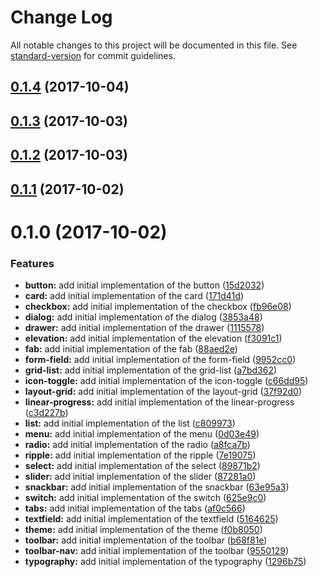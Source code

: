 # Change Log

All notable changes to this project will be documented in this file. See [standard-version](https://github.com/conventional-changelog/standard-version) for commit guidelines.

<a name="0.1.4"></a>
## [0.1.4](https://github.com/material-kit/material-kit/compare/0.1.3...0.1.4) (2017-10-04)



<a name="0.1.3"></a>
## [0.1.3](https://github.com/material-kit/material-kit/compare/0.1.2...0.1.3) (2017-10-03)



<a name="0.1.2"></a>
## [0.1.2](https://github.com/material-kit/material-kit/compare/0.1.1...0.1.2) (2017-10-03)



<a name="0.1.1"></a>
## [0.1.1](https://github.com/material-kit/material-kit/compare/0.1.0...0.1.1) (2017-10-02)



<a name="0.1.0"></a>
# 0.1.0 (2017-10-02)


### Features

* **button:** add initial implementation of the button ([15d2032](https://github.com/material-kit/material-kit/commit/15d2032))
* **card:** add initial implementation of the card ([171d41d](https://github.com/material-kit/material-kit/commit/171d41d))
* **checkbox:** add initial implementation of the checkbox ([fb96e08](https://github.com/material-kit/material-kit/commit/fb96e08))
* **dialog:** add initial implementation of the dialog ([3853a48](https://github.com/material-kit/material-kit/commit/3853a48))
* **drawer:** add initial implementation of the drawer ([1115578](https://github.com/material-kit/material-kit/commit/1115578))
* **elevation:** add initial implementation of the elevation ([f3091c1](https://github.com/material-kit/material-kit/commit/f3091c1))
* **fab:** add initial implementation of the fab ([88aed2e](https://github.com/material-kit/material-kit/commit/88aed2e))
* **form-field:** add initial implementation of the form-field ([9952cc0](https://github.com/material-kit/material-kit/commit/9952cc0))
* **grid-list:** add initial implementation of the grid-list ([a7bd362](https://github.com/material-kit/material-kit/commit/a7bd362))
* **icon-toggle:** add initial implementation of the icon-toggle ([c66dd95](https://github.com/material-kit/material-kit/commit/c66dd95))
* **layout-grid:** add initial implementation of the layout-grid ([37f92d0](https://github.com/material-kit/material-kit/commit/37f92d0))
* **linear-progress:** add initial implementation of the linear-progress ([c3d227b](https://github.com/material-kit/material-kit/commit/c3d227b))
* **list:** add initial implementation of the list ([c809973](https://github.com/material-kit/material-kit/commit/c809973))
* **menu:** add initial implementation of the menu ([0d03e49](https://github.com/material-kit/material-kit/commit/0d03e49))
* **radio:** add initial implementation of the radio ([a8fca7b](https://github.com/material-kit/material-kit/commit/a8fca7b))
* **ripple:** add initial implementation of the ripple ([7e19075](https://github.com/material-kit/material-kit/commit/7e19075))
* **select:** add initial implementation of the select ([89871b2](https://github.com/material-kit/material-kit/commit/89871b2))
* **slider:** add initial implementation of the slider ([87281a0](https://github.com/material-kit/material-kit/commit/87281a0))
* **snackbar:** add initial implementation of the snackbar ([63e95a3](https://github.com/material-kit/material-kit/commit/63e95a3))
* **switch:** add initial implementation of the switch ([625e9c0](https://github.com/material-kit/material-kit/commit/625e9c0))
* **tabs:** add initial implementation of the tabs ([af0c566](https://github.com/material-kit/material-kit/commit/af0c566))
* **textfield:** add initial implementation of the textfield ([5164625](https://github.com/material-kit/material-kit/commit/5164625))
* **theme:** add initial implementation of the theme ([f0b8050](https://github.com/material-kit/material-kit/commit/f0b8050))
* **toolbar:** add initial implementation of the toolbar ([b68f81e](https://github.com/material-kit/material-kit/commit/b68f81e))
* **toolbar-nav:** add initial implementation of the toolbar ([9550129](https://github.com/material-kit/material-kit/commit/9550129))
* **typography:** add initial implementation of the typography ([1296b75](https://github.com/material-kit/material-kit/commit/1296b75))
